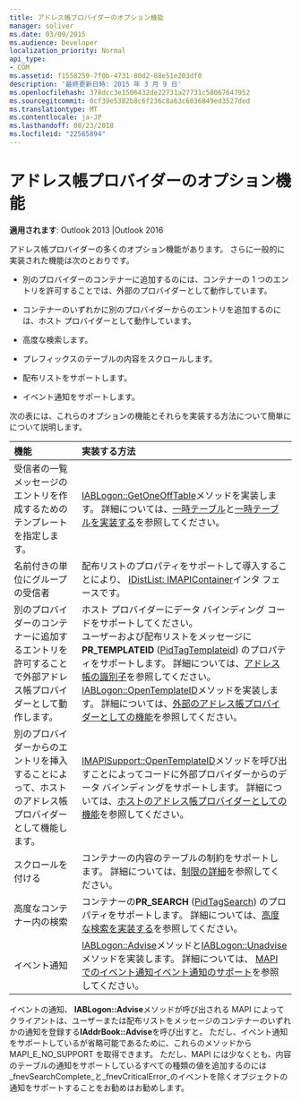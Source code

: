 ```yaml
---
title: アドレス帳プロバイダーのオプション機能
manager: soliver
ms.date: 03/09/2015
ms.audience: Developer
localization_priority: Normal
api_type:
- COM
ms.assetid: f1558259-7f0b-4731-80d2-88e51e203df0
description: '最終更新日時: 2015 年 3 月 9 日'
ms.openlocfilehash: 378dcc3e1506432de22731a27731c58067647952
ms.sourcegitcommit: 0cf39e5382b8c6f236c8a63c6036849ed3527ded
ms.translationtype: MT
ms.contentlocale: ja-JP
ms.lasthandoff: 08/23/2018
ms.locfileid: "22565894"
---
```

# <a name="optional-features-for-address-book-providers"></a>アドレス帳プロバイダーのオプション機能

  
  
**適用されます**: Outlook 2013 |Outlook 2016 
  
アドレス帳プロバイダーの多くのオプション機能があります。 さらに一般的に実装された機能は次のとおりです。
  
- 別のプロバイダーのコンテナーに追加するのには、コンテナーの 1 つのエントリを許可することでは、外部のプロバイダーとして動作しています。
    
- コンテナーのいずれかに別のプロバイダーからのエントリを追加するのには、ホスト プロバイダーとして動作しています。
    
- 高度な検索します。
    
- プレフィックスのテーブルの内容をスクロールします。
    
- 配布リストをサポートします。
    
- イベント通知をサポートします。
    
次の表には、これらのオプションの機能とそれらを実装する方法について簡単にについて説明します。
  
|**機能**|**実装する方法**|
|:-----|:-----|
|受信者の一覧メッセージのエントリを作成するためのテンプレートを指定します。  <br/> |[IABLogon::GetOneOffTable](iablogon-getoneofftable.md)メソッドを実装します。 詳細については、[一時テーブル](one-off-tables.md)と[一時テーブルを実装する](implementing-one-off-tables.md)を参照してください。  <br/> |
|名前付きの単位にグループの受信者  <br/> |配布リストのプロパティをサポートして導入することにより、 [IDistList: IMAPIContainer](idistlistimapicontainer.md)インタ フェースです。  <br/> |
|別のプロバイダーのコンテナーに追加するエントリを許可することで外部アドレス帳プロバイダーとして動作します。  <br/> | ホスト プロバイダーにデータ バインディング コードをサポートしてください。  <br/>  ユーザーおよび配布リストをメッセージに**PR_TEMPLATEID** ([PidTagTemplateid](pidtagtemplateid-canonical-property.md)) のプロパティをサポートします。 詳細については、[アドレス帳の識別子](address-book-identifiers.md)を参照してください。  <br/>  [IABLogon::OpenTemplateID](iablogon-opentemplateid.md)メソッドを実装します。 詳細については、[外部のアドレス帳プロバイダーとしての機能](acting-as-a-foreign-address-book-provider.md)を参照してください。  <br/> |
|別のプロバイダーからのエントリを挿入することによって、ホストのアドレス帳プロバイダーとして機能します。  <br/> |[IMAPISupport::OpenTemplateID](imapisupport-opentemplateid.md)メソッドを呼び出すことによってコードに外部プロバイダーからのデータ バインディングをサポートします。 詳細については、[ホストのアドレス帳プロバイダーとしての機能](acting-as-a-host-address-book-provider.md)を参照してください。  <br/> |
|スクロールを付ける  <br/> |コンテナーの内容のテーブルの制約をサポートします。 詳細については、[制限の詳細](about-restrictions.md)を参照してください。  <br/> |
|高度なコンテナー内の検索  <br/> |コンテナーの**PR_SEARCH** ([PidTagSearch](pidtagsearch-canonical-property.md)) のプロパティをサポートします。 詳細については、[高度な検索を実装する](implementing-advanced-searching.md)を参照してください。  <br/> |
|イベント通知  <br/> |[IABLogon::Advise](iablogon-advise.md)メソッドと[IABLogon::Unadvise](iablogon-unadvise.md)メソッドを実装します。 詳細については、 [MAPI でのイベント通知](event-notification-in-mapi.md)[イベント通知のサポート](supporting-event-notification.md)を参照してください。  <br/> |
   
イベントの通知、 **IABLogon::Advise**メソッドが呼び出される MAPI によってクライアントは、ユーザーまたは配布リストをメッセージのコンテナーのいずれかの通知を登録する**IAddrBook::Advise**を呼び出すと。 ただし、イベント通知をサポートしているが省略可能であるために、これらのメソッドから MAPI_E_NO_SUPPORT を取得できます。 ただし、MAPI には少なくとも、内容のテーブルの通知をサポートしているすべての種類の値を追加するのには_fnevSearchComplete_と_fnevCriticalError_のイベントを除くオブジェクトの通知をサポートすることをお勧めはお勧めします。 
  

